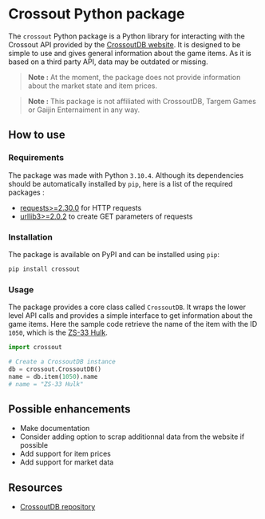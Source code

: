 # Crossout Python package

The `crossout` Python package is a Python library for interacting with the Crossout API provided by the [CrossoutDB website](https://crossoutdb.com). It is designed to be simple to use and gives general information about the game items. As it is based on a third party API, data may be outdated or missing.

> **Note :** At the moment, the package does not provide information about the market state and item prices.

> **Note :** This package is not affiliated with CrossoutDB, Targem Games or Gaijin Enternaiment in any way.

## How to use

### Requirements

The package was made with Python `3.10.4`. Although its dependencies should be automatically installed by `pip`, here is a list of the required packages :

- [requests>=2.30.0](https://pypi.org/project/requests/) for HTTP requests
- [urllib3>=2.0.2](https://pypi.org/project/urllib3/) to create GET parameters of requests

### Installation

The package is available on PyPI and can be installed using `pip`:

```bash
pip install crossout
```

### Usage

The package provides a core class called `CrossoutDB`. It wraps the lower level API calls and provides a simple interface to get information about the game items. Here the sample code retrieve the name of the item with the ID `1050`, which is the [ZS-33 Hulk](https://crossoutdb.com/item/1050).

```python
import crossout

# Create a CrossoutDB instance
db = crossout.CrossoutDB()
name = db.item(1050).name
# name = "ZS-33 Hulk"
```

## Possible enhancements

- Make documentation
- Consider adding option to scrap additionnal data from the website if possible
- Add support for item prices
- Add support for market data

## Resources

- [CrossoutDB repository](https://github.com/Zicore/CrossoutMarket)
